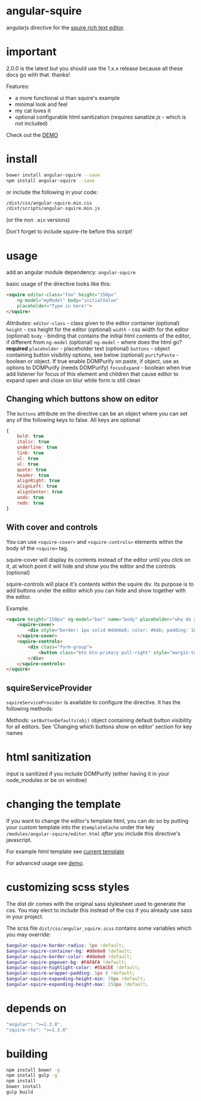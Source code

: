 # angular-squire
angularjs directive for the [squire rich text editor](https://github.com/neilj/Squire).

# important

2.0.0 is the latest but you should use the 1.x.x release because all these docs go with that. thanks!

Features:
- a more functional ui than squire's example
- minimal look and feel
- my cat loves it
- optional configurable html sanitization (requires sanatize.js - which is not included)

Check out the [DEMO](http://catalant.github.io/angular-squire/)

# install

```bash
bower install angular-squire --save
npm install angular-squire --save
```

or include the following in your code:

```bash
/dist/css/angular-squire.min.css
/dist/scripts/angular-squire.min.js
```
(or the non `.min` versions)

Don't forget to include squire-rte before this script!

# usage

add an angular module dependency: `angular-squire`

basic usage of the directive looks like this:
```html
<squire editor-class="foo" height="150px"
    ng-model="myModel" body="initialValue"
    placeholder="Type in here!">
</squire>
```

*Attributes:*
`editor-class` - class given to the editor container (optional)
`height` - css height for the editor (optional)
`width` - css width for the editor (optional)
`body` - binding that contains the initial html contents of the editor, if different from `ng-model` (optional)
`ng-model` - where does the html go? **required**
`placeholder` - placeholder text (optional)
`buttons` - object containing button visibility options, see below (optional)
`purifyPaste` - boolean or object. If true enable DOMPurify on paste, if object, use as options to DOMPurify (needs DOMPurify)
`focusExpand` - boolean when true add listener for focus of this element and children that cause editor to expand open and close on blur while form is still clean

## Changing which buttons show on editor

The `buttons` attribute on the directive can be an object where you can set any of the following keys to false.
All keys are optional

```js
{
    bold: true
    italic: true
    underline: true
    link: true
    ol: true
    ul: true
    quote: true
    header: true
    alignRight: true
    alignLeft: true
    alignCenter: true
    undo: true
    redo: true
}
```

## With cover and controls
You can use `<squire-cover>` and `<squire-controls>` elements within the body of the `<squire>` tag.

squire-cover will display its contents instead of the editor until you click on it, at which point it will hide
and show you the editor and the controls (optional)


squire-controls will place it's contents within the squire div. Its purpose is to add buttons under the editor which
 you can hide and show together with the editor.

 Example:
 ```html
 <squire height="150px" ng-model="bar" name="body" placeholder="why do you like cats?" required>
     <squire-cover>
         <div style="border: 1px solid #dde6e8; color: #bbb; padding: 10px; cursor: pointer;">Click if you like cats</div>
     </squire-cover>
     <squire-controls>
         <div class="form-group">
             <button class="btn btn-primary pull-right" style="margin-top: 10px;" type="button">Meow</button>
         </div>
     </squire-controls>
 </squire>
```
## squireServiceProvider
`squireServiceProvider` is available to configure the directive. It has the following methods:

*Methods:*
`setButtonDefaults(obj)` object containing default button visibility for all editors. See 'Changing which buttons show on editor' section for key names

# html sanitization
input is sanitized if you include DOMPurify (either having it in your node_modules or be on window)


# changing the template

If you want to change the editor's template html, you can do so by putting your custom template into
the `$templateCache` under the key `/modules/angular-squire/editor.html` *after* you include this
directive's javascript.

For example html template see [current template](https://raw.githubusercontent.com/HourlyNerd/angular-squire/master/app/modules/angular-squire/editor.html)


For advanced usage see [demo](http://catalant.github.io/angular-squire/).

# customizing scss styles

The dist dir comes with the original sass stylesheet used to generate the css.
You may elect to include this instead of the css if you already use sass in your project.

The scss file `dist/css/angular_squire.scss` contains some variables which you may override:

```scss
$angular-squire-border-radius: 5px !default;
$angular-squire-container-bg: #dde6e8 !default;
$angular-squire-border-color: #dde6e8 !default;
$angular-squire-popover-bg: #FAFAFA !default;
$angular-squire-highlight-color: #55ACEE !default;
$angular-squire-wrapper-padding: 5px 0 !default;
$angular-squire-expanding-height-min: 70px !default;
$angular-squire-expanding-height-max: 150px !default;
```

# depends on

```js
"angular": ">=1.3.8",
"squire-rte": ">=1.3.0"
```

# building

```bash
npm install bower -g
npm install gulp -g
npm install
bower install
gulp build
```
